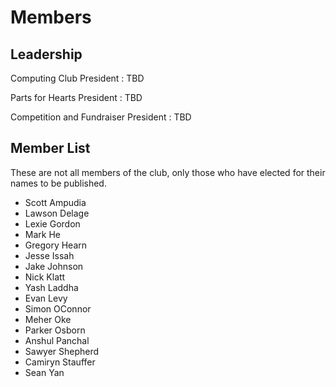 <main>

# Members

## Leadership

Computing Club President
: TBD

Parts for Hearts President
: TBD

Competition and Fundraiser President
: TBD

## Member List

These are not all members of the club, only those who have
elected for their names to be published.

* Scott Ampudia
* Lawson Delage
* Lexie Gordon
* Mark He
* Gregory Hearn
* Jesse Issah
* Jake Johnson
* Nick Klatt
* Yash Laddha
* Evan Levy
* Simon OConnor
* Meher Oke
* Parker Osborn
* Anshul Panchal
* Sawyer Shepherd
* Camiryn Stauffer
* Sean Yan

</main>

